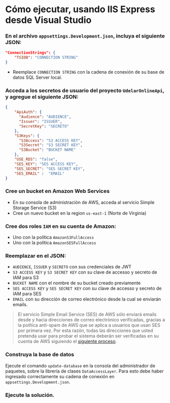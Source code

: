 # Cómo ejecutar, usando IIS Express desde Visual Studio

### En el archivo `appsettings.Development.json`, incluya el siguiente JSON:
```JSON
"ConnectionStrings": {
    "TSIDB": "CONNECTION STRING"
}
```
* Reemplace `CONNECTION STRING` con la cadena de conexión de su base de datos SQL Server local.
### Acceda a los secretos de usuario del proyecto `UdelarOnlineApi`, y agregue el siguiente JSON:
```JSON
{
    "ApiAuth": {
      "Audience": "AUDIENCE",
      "Issuer": "ISSUER",
      "SecretKey": "SECRETO"
    },
    "S3Keys": {
      "S3Access": "S3 ACCESS KEY",
      "S3Secret": "S3 SECRET KEY",
      "S3Bucket": "BUCKET NAME"
    },
    "USE_RDS": "false",
    "SES_KEY": "SES ACCESS KEY",
    "SES_SECRET": "SES SECRET KEY",
    "SES_EMAIL" :  "EMAIL"
}
 ```

### Cree un bucket en Amazon Web Services
* En su consola de administración de AWS, acceda al servicio Simple Storage Service (S3) 
* Cree un nuevo bucket en la region `us-east-1` (Norte de Virginia)

### Cree dos roles `IAM` en su cuenta de Amazon:
* Uno con la política `AmazonS3FullAccess`
* Uno con la política `AmazonSESFullAccess`

### Reemplazar en el JSON: 
* `AUDIENCE`, `ISSUER` y `SECRETO` con sus credenciales de JWT
* `S3 ACCESS KEY` y `S3 SECRET KEY` con su clave de accesso y secreto de IAM para S3
* `BUCKET NAME` con el nombre de su bucket creado previamente
* `SES ACCESS KEY` y `SES SECRET KEY` con su clave de accesso y secreto de IAM para SES
* `EMAIL` con su dirección de correo electrónico desde la cual se enviarán emails.
> El servicio Simple Email Service (SES) de AWS sólo enviará emails desde y hacia direcciones de correo electrónico verificadas, gracias a la política anti-spam de AWS que se aplica a usuarios que usan SES por primera vez. Por esta razón, todas las direcciones que usted pretenda usar para probar el sistema deberán ser verificadas en su cuenta de AWS siguiendo el [siguiente proceso](https://docs.aws.amazon.com/ses/latest/DeveloperGuide/verify-email-addresses.html).
### Construya la base de datos
Ejecute el comando `update-database` en la consola del administrador de paquetes, sobre la librería de clases `DataAccessLayer`. Para esto debe haber ingresado correctamente su cadena de conexión en `appsettings.Development.json`.

### Ejecute la solución.

